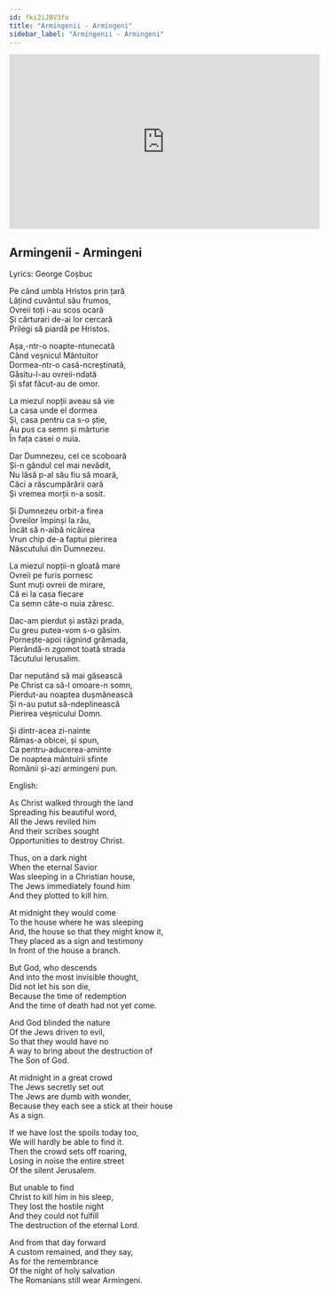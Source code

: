 ```yaml
---
id: fki2iJBV3fo
title: "Armingenii - Armingeni"
sidebar_label: "Armingenii - Armingeni"
---
```


<div class="video-float-container">
  <iframe
    width="560"
    height="315"
    src="https://www.youtube.com/embed/fki2iJBV3fo"
    title="YouTube video player"
    frameborder="0"
    allow="accelerometer; autoplay; clipboard-write; encrypted-media; gyroscope; picture-in-picture; web-share"
    referrerpolicy="strict-origin-when-cross-origin"
    allowfullscreen
  ></iframe>
</div>

## Armingenii - Armingeni

Lyrics: George Coșbuc

Pe când umbla Hristos prin țară    
Lățind cuvântul său frumos,    
Ovreii toți i-au scos ocară    
Și cărturari de-ai lor cercară    
Prilegi să piardă pe Hristos.  

Așa,-ntr-o noapte-ntunecată    
Când veșnicul Mântuitor    
Dormea-ntr-o casă-ncreștinată,    
Găsitu-l-au ovreii-ndată    
Și sfat făcut-au de omor.  

La miezul nopții aveau să vie    
La casa unde el dormea    
Și, casa pentru ca s-o știe,    
Au pus ca semn și mărturie    
În fața casei o nuia.  

Dar Dumnezeu, cel ce scoboară    
Și-n gândul cel mai nevădit,    
Nu lăsă p-al său fiu să moară,    
Căci a răscumpărării oară    
Și vremea morții n-a sosit.  

Și Dumnezeu orbit-a firea    
Ovreilor împinși la rău,    
Încât să n-aibă nicăirea    
Vrun chip de-a faptui pierirea    
Născutului din Dumnezeu.  

La miezul nopții-n gloată mare    
Ovreii pe furis pornesc    
Sunt muți ovreii de mirare,    
Că ei la casa fiecare    
Ca semn câte-o nuia zăresc.  

Dac-am pierdut și astăzi prada,    
Cu greu putea-vom s-o găsim.    
Pornește-apoi răgnind grămada,    
Pierândă-n zgomot toată strada    
Tăcutului Ierusalim.  

Dar neputând să mai găsească    
Pe Christ ca să-l omoare-n somn,    
Pierdut-au noaptea dușmănească    
Și n-au putut să-ndeplinească    
Pierirea veșnicului Domn.  

Și dintr-acea zi-nainte    
Rămas-a obicei, și spun,    
Ca pentru-aducerea-aminte    
De noaptea mântuirii sfinte    
Românii și-azi armingeni pun.

English:

As Christ walked through the land  
Spreading his beautiful word,  
All the Jews reviled him  
And their scribes sought  
Opportunities to destroy Christ.

Thus, on a dark night  
When the eternal Savior  
Was sleeping in a Christian house,  
The Jews immediately found him  
And they plotted to kill him.

At midnight they would come  
To the house where he was sleeping  
And, the house so that they might know it,  
They placed as a sign and testimony  
In front of the house a branch.

But God, who descends  
And into the most invisible thought,  
Did not let his son die,  
Because the time of redemption  
And the time of death had not yet come.

And God blinded the nature  
Of the Jews driven to evil,  
So that they would have no  
A way to bring about the destruction of  
The Son of God.

At midnight in a great crowd  
The Jews secretly set out  
The Jews are dumb with wonder,  
Because they each see a stick at their house  
As a sign.

If we have lost the spoils today too,  
We will hardly be able to find it.  
Then the crowd sets off roaring,  
Losing in noise the entire street  
Of the silent Jerusalem.

But unable to find  
Christ to kill him in his sleep,  
They lost the hostile night  
And they could not fulfill  
The destruction of the eternal Lord.

And from that day forward  
A custom remained, and they say,  
As for the remembrance  
Of the night of holy salvation  
The Romanians still wear Armingeni.
